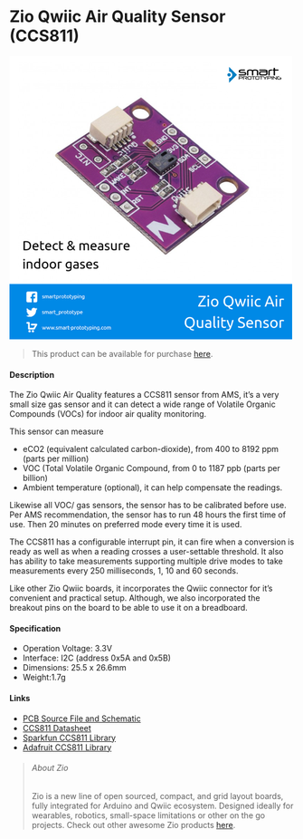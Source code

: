 # Zio Qwiic Air Quality Sensor (CCS811)

![](air-quality-ccs811-sensor.png)

> This product can be available for purchase [here](https://www.smart-prototyping.com/Zio-Qwiic-Air-Quality-Sensor-CCS811).



#### Description

The Zio Qwiic Air Quality features a CCS811 sensor from AMS, it’s a very small size gas sensor and it can detect a wide range of Volatile Organic Compounds (VOCs) for indoor air quality monitoring. 
 
This sensor can measure

* eCO2 (equivalent calculated carbon-dioxide), from 400 to 8192 ppm (parts per million)
* VOC (Total Volatile Organic Compound, from 0 to 1187 ppb (parts per billion)
* Ambient temperature (optional), it can help compensate the readings. 

Likewise all VOC/ gas sensors, the sensor has to be calibrated before use. Per AMS recommendation, the sensor has to run 48 hours the first time of use. Then 20 minutes on preferred mode every time it is used.


The CCS811 has a configurable interrupt pin, it can fire when a conversion is ready as well as when a reading crosses a user-settable threshold. It also has ability to take measurements supporting multiple drive modes to take measurements every 250 milliseconds, 1, 10 and 60 seconds.


Like other Zio Qwiic boards, it incorporates the Qwiic connector for it’s convenient and practical setup. Although, we also incorporated the breakout pins on the board to be able to use it on a breadboard.


#### Specification

* Operation Voltage: 3.3V
* Interface: I2C (address 0x5A and 0x5B)
* Dimensions: 25.5 x 26.6mm
* Weight:1.7g


#### Links

* [PCB Source File and Schematic](https://github.com/ZIOCC/Zio-Qwiic-Air-Quality-Sensor-CCS811)
* [CCS811 Datasheet](https://ams.com/documents/20143/36005/CCS811_DS000459_6-00.pdf/)
* [Sparkfun CCS811 Library](https://github.com/sparkfun/SparkFun_CCS811_Arduino_Library)
* [Adafruit CCS811 Library](https://github.com/adafruit/Adafruit_CCS811)





> ###### About Zio
> Zio is a new line of open sourced, compact, and grid layout boards, fully integrated for Arduino and Qwiic ecosystem. Designed ideally for wearables, robotics, small-space limitations or other on the go projects. Check out other awesome Zio products [here](https://www.smart-prototyping.com/Zio).
